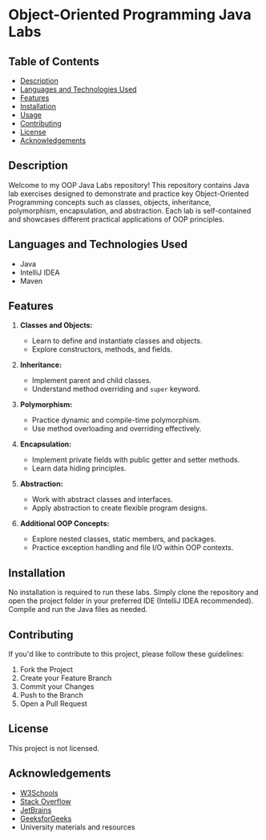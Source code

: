 # Object-Oriented Programming Java Labs

## Table of Contents

- [Description](#description)
- [Languages and Technologies Used](#languages-and-technologies-used)
- [Features](#features)
- [Installation](#installation)
- [Usage](#usage)
- [Contributing](#contributing)
- [License](#license)
- [Acknowledgements](#acknowledgements)

## Description

Welcome to my OOP Java Labs repository! This repository contains Java lab exercises designed to demonstrate and practice key Object-Oriented Programming concepts such as classes, objects, inheritance, polymorphism, encapsulation, and abstraction. Each lab is self-contained and showcases different practical applications of OOP principles.

## Languages and Technologies Used

- Java 
- IntelliJ IDEA 
- Maven

## Features

1. **Classes and Objects:**
   - Learn to define and instantiate classes and objects.
   - Explore constructors, methods, and fields.

2. **Inheritance:**
   - Implement parent and child classes.
   - Understand method overriding and `super` keyword.

3. **Polymorphism:**
   - Practice dynamic and compile-time polymorphism.
   - Use method overloading and overriding effectively.

4. **Encapsulation:**
   - Implement private fields with public getter and setter methods.
   - Learn data hiding principles.

5. **Abstraction:**
   - Work with abstract classes and interfaces.
   - Apply abstraction to create flexible program designs.

6. **Additional OOP Concepts:**
   - Explore nested classes, static members, and packages.
   - Practice exception handling and file I/O within OOP contexts.

## Installation

No installation is required to run these labs. Simply clone the repository and open the project folder in your preferred IDE (IntelliJ IDEA recommended). Compile and run the Java files as needed.

## Contributing 

If you'd like to contribute to this project, please follow these guidelines: 
1. Fork the Project
2. Create your Feature Branch
3. Commit your Changes
4. Push to the Branch
5. Open a Pull Request

## License 

This project is not licensed. 

## Acknowledgements 

- [W3Schools](https://www.w3schools.com/)
- [Stack Overflow](https://stackoverflow.com/)
- [JetBrains](https://www.jetbrains.com/)
- [GeeksforGeeks](https://www.geeksforgeeks.org/)
- University materials and resources
